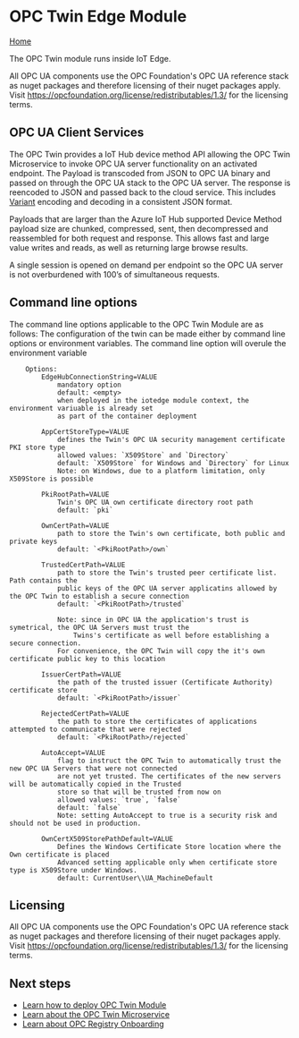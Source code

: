 # OPC Twin Edge Module

[Home](readme.md)

The OPC Twin module runs inside IoT Edge.  

All OPC UA components use the OPC Foundation's OPC UA reference stack as nuget packages and therefore licensing of their nuget packages apply. Visit https://opcfoundation.org/license/redistributables/1.3/ for the licensing terms.

## OPC UA Client Services

The OPC Twin provides a IoT Hub device method API allowing the OPC Twin Microservice to invoke OPC UA server functionality on an activated endpoint. The Payload is transcoded from JSON to OPC UA binary and passed on through the OPC UA stack to the OPC UA server.  The response is reencoded to JSON and passed back to the cloud service.  This includes [Variant](../api/json.md) encoding and decoding in a consistent JSON format.

Payloads that are larger than the Azure IoT Hub supported Device Method payload size are chunked, compressed, sent, then decompressed and reassembled for both request and response.  This allows fast and large value writes and reads, as well as returning large browse results.  

A single session is opened on demand per endpoint so the OPC UA server is not overburdened with 100’s of simultaneous requests.  

## Command line options

The command line options applicable to the OPC Twin Module are as follows:
        The configuration of the twin can be made either by command line options or environment variables. 
        The command line option will overule the environment variable
        
        Options: 
            EdgeHubConnectionString=VALUE 
                mandatory option
                default: <empty>
                when deployed in the iotedge module context, the environment variuable is already set 
                as part of the container deployment
            
            AppCertStoreType=VALUE 
                defines the Twin's OPC UA security management certificate PKI store type
                allowed values: `X509Store` and `Directory`
                default: `X509Store` for Windows and `Directory` for Linux
                Note: on Windows, due to a platform limitation, only X509Store is possible
            
            PkiRootPath=VALUE 
                Twin's OPC UA own certificate directory root path
                default: `pki`
            
            OwnCertPath=VALUE 
                path to store the Twin's own certificate, both public and private keys
                default: `<PkiRootPath>/own`
    
            TrustedCertPath=VALUE 
                path to store the Twin's trusted peer certificate list. Path contains the
                public keys of the OPC UA server applicatins allowed by the OPC Twin to establish a secure connection
                default: `<PkiRootPath>/trusted`
                
                Note: since in OPC UA the application's trust is symetrical, the OPC UA Servers must trust the 
                    Twins's certificate as well before establishing a secure connection. 
                For convenience, the OPC Twin will copy the it's own certificate public key to this location
                
            IssuerCertPath=VALUE 
                the path of the trusted issuer (Certificate Authority) certificate store
                default: `<PkiRootPath>/issuer`
            
            RejectedCertPath=VALUE 
                the path to store the certificates of applications attempted to communicate that were rejected 
                default: `<PkiRootPath>/rejected`
            
            AutoAccept=VALUE
                flag to instruct the OPC Twin to automatically trust the new OPC UA Servers that were not connected
                are not yet trusted. The certificates of the new servers will be automatically copied in the Trusted 
                store so that will be trusted from now on                
                allowed values: `true`, `false`
                default: `false`
                Note: setting AutoAccept to true is a security risk and should not be used in production.
                
            OwnCertX509StorePathDefault=VALUE                
                Defines the Windows Certificate Store location where the Own certificate is placed
                Advanced setting applicable only when certificate store type is X509Store under Windows.
                default: CurrentUser\\UA_MachineDefault

## Licensing

All OPC UA components use the OPC Foundation's OPC UA reference stack as nuget packages and therefore licensing of their nuget packages apply. Visit https://opcfoundation.org/license/redistributables/1.3/ for the licensing terms.

## Next steps

* [Learn how to deploy OPC Twin Module](../deploy/howto-install-iot-edge.md)
* [Learn about the OPC Twin Microservice](../services/twin.md)
* [Learn about OPC Registry Onboarding](../services/onboarding.md)

